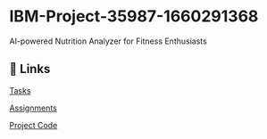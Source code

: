 # IBM-Project-35987-1660291368
AI-powered Nutrition Analyzer for Fitness Enthusiasts


## 🔗 Links

[Tasks](https://github.com/IBM-EPBL/IBM-Project-5252-1658752657/tree/main/tasks)

[Assignments](https://github.com/IBM-EPBL/IBM-Project-5252-1658752657/tree/main/assignments)

[Project Code](https://github.com/IBM-EPBL/IBM-Project-5252-1658752657/tree/main/smart-fashion)
